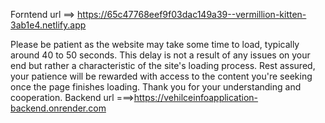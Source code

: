 Forntend url ==> https://65c47768eef9f03dac149a39--vermillion-kitten-3ab1e4.netlify.app



Please be patient as the website may take some time to load, typically around 40 to 50 seconds. This delay is not a result of any issues on your end but rather a characteristic of the site's loading process. Rest assured, your patience will be rewarded with access to the content you're seeking once the page finishes loading. Thank you for your understanding and cooperation.
Backend url ===>https://vehilceinfoapplication-backend.onrender.com
